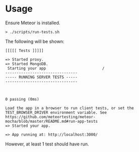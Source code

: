 # Usage

Ensure Meteor is installed.

    > ./scripts/run-tests.sh

The following will be shown:

    [[[[[ Tests ]]]]]

    => Started proxy.
    => Started MongoDB.
     Starting your app                         /
    --------------------------------
    ----- RUNNING SERVER TESTS -----
    --------------------------------



    0 passing (0ms)

    Load the app in a browser to run client tests, or set the TEST_BROWSER_DRIVER environment variable. See https://github.com/meteortesting/meteor-mocha/blob/master/README.md#run-app-tests
    => Started your app.

    => App running at: http://localhost:3000/

However, at least 1 test should have run.
